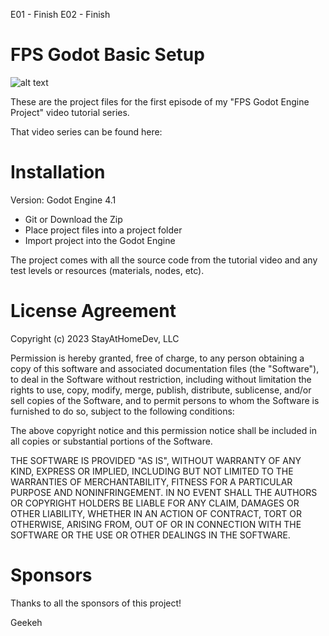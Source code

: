 E01 - Finish
E02 - Finish


# FPS Godot Basic Setup

![alt text](https://github.com/StayAtHomeDev-Git/FPS-Godot-Basic-Setup/blob/main/readme_img.png)

These are the project files for the first episode of my "FPS Godot Engine Project" video tutorial series.

That video series can be found here:

# Installation

Version: Godot Engine 4.1

- Git or Download the Zip
- Place project files into a project folder
- Import project into the Godot Engine

The project comes with all the source code from the tutorial video and any test levels or resources (materials, nodes, etc).

# License Agreement

Copyright (c) 2023 StayAtHomeDev, LLC

Permission is hereby granted, free of charge, to any person obtaining a copy of this software and associated documentation files (the "Software"), to deal in the Software without restriction, including without limitation the rights to use, copy, modify, merge, publish, distribute, sublicense, and/or sell copies of the Software, and to permit persons to whom the Software is furnished to do so, subject to the following conditions:

The above copyright notice and this permission notice shall be included in all copies or substantial portions of the Software.

THE SOFTWARE IS PROVIDED "AS IS", WITHOUT WARRANTY OF ANY KIND, EXPRESS OR IMPLIED, INCLUDING BUT NOT LIMITED TO THE WARRANTIES OF MERCHANTABILITY, FITNESS FOR A PARTICULAR PURPOSE AND NONINFRINGEMENT. IN NO EVENT SHALL THE AUTHORS OR COPYRIGHT HOLDERS BE LIABLE FOR ANY CLAIM, DAMAGES OR OTHER LIABILITY, WHETHER IN AN ACTION OF CONTRACT, TORT OR OTHERWISE, ARISING FROM, OUT OF OR IN CONNECTION WITH THE SOFTWARE OR THE USE OR OTHER DEALINGS IN THE SOFTWARE.

# Sponsors

Thanks to all the sponsors of this project!

Geekeh
